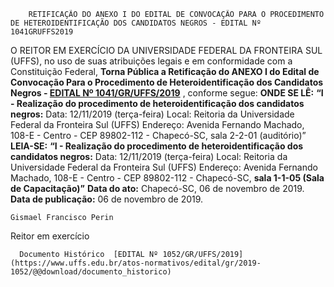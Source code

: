         RETIFICAÇÃO DO ANEXO I DO EDITAL DE CONVOCAÇÃO PARA O PROCEDIMENTO DE HETEROIDENTIFICAÇÃO DOS CANDIDATOS NEGROS - EDITAL Nº 1041GRUFFS2019  

 O REITOR EM EXERCÍCIO DA UNIVERSIDADE FEDERAL DA FRONTEIRA SUL (UFFS), no uso de suas atribuições legais e em conformidade com a Constituição Federal, **Torna Pública a Retificação do ANEXO I do Edital de Convocação Para o Procedimento de Heteroidentificação dos Candidatos Negros - [EDITAL Nº 1041/GR/UFFS/2019](https://www.uffs.edu.br/atos-normativos/edital/gr/2019-1041)** , conforme segue:   **ONDE SE LÊ:** **“I - Realização do procedimento de heteroidentificação dos candidatos negros:**      Data:   12/11/2019 (terça-feira)     Local:   Reitoria da Universidade Federal da Fronteira Sul (UFFS)     Endereço:  Avenida Fernando Machado, 108-E - Centro - CEP 89802-112 - Chapecó-SC, sala 2-2-01 (auditório)”      **LEIA-SE:** **“I - Realização do procedimento de heteroidentificação dos candidatos negros:**      Data:   12/11/2019 (terça-feira)     Local:   Reitoria da Universidade Federal da Fronteira Sul (UFFS)     Endereço:  Avenida Fernando Machado, 108-E - Centro - CEP 89802-112 - Chapecó-SC, **sala 1-1-05 (Sala de Capacitação)”**           **Data do ato:** Chapecó-SC, 06 de novembro de 2019.   
 **Data de publicação:**  06 de novembro de 2019. 

    Gismael Francisco Perin   
 Reitor em exercício 

      Documento Histórico  [EDITAL Nº 1052/GR/UFFS/2019](https://www.uffs.edu.br/atos-normativos/edital/gr/2019-1052/@@download/documento_historico)     
      